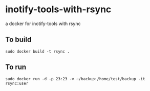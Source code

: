 # inotify-tools-with-rsync
a docker for inotify-tools with rsync 

## To build
```
sudo docker build -t rsync .
```

## To run
```
sudo docker run -d -p 23:23 -v ~/backup:/home/test/backup -it rsync:user
```
